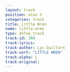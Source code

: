 ```yaml
---
layout: track
position: atoz-3
categories: track
title: Little Wren
name: little-wren
type: ahfow_track
track-id: 308
track-lyrics: 
track-author: Lys Guillorn
track-sort: "LITTLE WREN"
track-alpha: L
track-original: 
---
```

